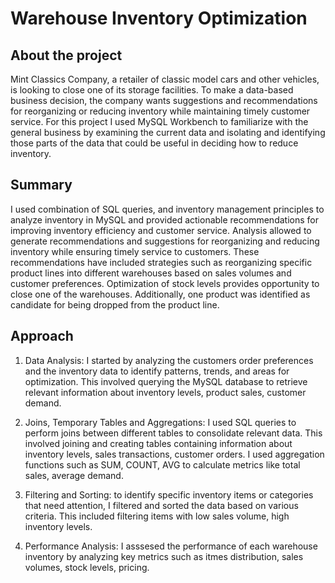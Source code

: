# Warehouse Inventory Optimization
## About the project 
Mint Classics Company, a retailer of classic model cars and other vehicles, is looking to close one of its storage facilities. To make a data-based business decision, the company wants suggestions and recommendations for reorganizing or reducing inventory while maintaining timely customer service. For this project I used MySQL Workbench to familiarize with the general business by examining the current data and isolating and identifying those parts of the data that could be useful in deciding how to reduce inventory.

## Summary
I used combination of SQL queries, and inventory management principles to analyze inventory in MySQL and provided actionable recommendations for improving inventory efficiency and customer service.
Analysis allowed to generate recommendations and suggestions for reorganizing  and reducing inventory while ensuring timely service to customers. These recommendations have included strategies such as reorganizing specific product lines into different warehouses  based on sales volumes and customer preferences.  Optimization of stock levels provides opportunity to close one of the warehouses.  Additionally, one  product was identified as candidate for being dropped from the product line.


## Approach
1. Data Analysis: I started by analyzing the customers order preferences  and the inventory data to identify patterns, trends, and areas for optimization. This involved querying the MySQL database to retrieve relevant information about inventory levels, product sales, customer demand.
     
2.	Joins, Temporary Tables and Aggregations: I used SQL queries to perform joins between different tables to consolidate relevant data. This involved joining and creating tables containing information about inventory levels, sales transactions, customer orders. I used aggregation functions such as SUM, COUNT, AVG to calculate metrics like total sales, average demand.
 
3.	Filtering and Sorting: to identify specific inventory items or categories that need attention, I filtered and sorted the data based on various criteria. This included filtering items with low sales volume, high inventory levels.
 
4.	Performance Analysis: I asssesed the performance of each warehouse inventory by analyzing key metrics such as itmes distribution, sales volumes, stock levels, pricing.
